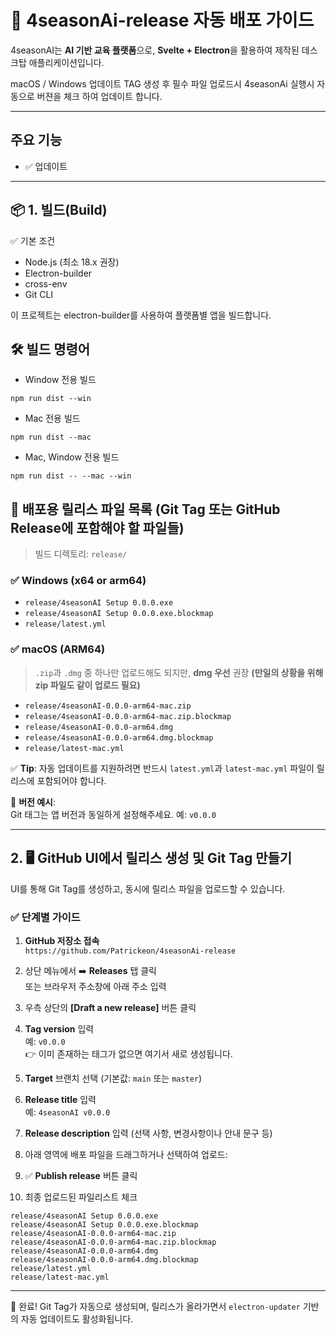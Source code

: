 # 🚀 4seasonAi-release 자동 배포 가이드

4seasonAI는 **AI 기반 교육 플랫폼**으로, **Svelte + Electron**을 활용하여 제작된 데스크탑 애플리케이션입니다.

macOS / Windows 업데이트 TAG 생성 후 필수 파일 업로드시 4seasonAi 실행시 자동으로 버젼을 체크 하여 업데이트 합니다.

---

## 주요 기능

- ✅ 업데이트

---

## 📦 1. 빌드(Build)
✅ 기본 조건
- Node.js (최소 18.x 권장)
- Electron-builder
- cross-env
- Git CLI

이 프로젝트는 electron-builder를 사용하여 플랫폼별 앱을 빌드합니다.

## 🛠️ 빌드 명령어
- Window 전용 빌드
```text
npm run dist --win
```

- Mac 전용 빌드
```text
npm run dist --mac
```

- Mac, Window 전용 빌드
```text
npm run dist -- --mac --win
```


## 📁 배포용 릴리스 파일 목록 (Git Tag 또는 GitHub Release에 포함해야 할 파일들)

> 빌드 디렉토리: `release/`

### ✅ Windows (x64 or arm64)
- `release/4seasonAI Setup 0.0.0.exe`  
- `release/4seasonAI Setup 0.0.0.exe.blockmap`
- `release/latest.yml`

### ✅ macOS (ARM64)

> `.zip`과 `.dmg` 중 하나만 업로드해도 되지만, **dmg 우선** 권장 **(만일의 상황을 위해 zip 파일도 같이 업로드 필요)**

- `release/4seasonAI-0.0.0-arm64-mac.zip`  
- `release/4seasonAI-0.0.0-arm64-mac.zip.blockmap`  
- `release/4seasonAI-0.0.0-arm64.dmg`  
- `release/4seasonAI-0.0.0-arm64.dmg.blockmap`  
- `release/latest-mac.yml`


✅ **Tip**: 자동 업데이트를 지원하려면 반드시 `latest.yml`과 `latest-mac.yml` 파일이 릴리스에 포함되어야 합니다.


📝 **버전 예시**:  
Git 태그는 앱 버전과 동일하게 설정해주세요. 예: `v0.0.0`

---

## 2. 🖥️ GitHub UI에서 릴리스 생성 및 Git Tag 만들기


UI를 통해 Git Tag를 생성하고, 동시에 릴리스 파일을 업로드할 수 있습니다.

### ✅ 단계별 가이드

1. **GitHub 저장소 접속**  
   `https://github.com/Patrickeon/4seasonAi-release`

2. 상단 메뉴에서 ➡️ **Releases** 탭 클릭  
   또는 브라우저 주소창에 아래 주소 입력

3. 우측 상단의 **[Draft a new release]** 버튼 클릭

4. **Tag version** 입력  
예: `v0.0.0`  
👉 이미 존재하는 태그가 없으면 여기서 새로 생성됩니다.

5. **Target** 브랜치 선택 (기본값: `main` 또는 `master`)

6. **Release title** 입력  
예: `4seasonAI v0.0.0`

7. **Release description** 입력 (선택 사항, 변경사항이나 안내 문구 등)

8. 아래 영역에 배포 파일을 드래그하거나 선택하여 업로드:

9. ✅ **Publish release** 버튼 클릭

10. 최종 업로드된 파일리스트 체크
```text
release/4seasonAI Setup 0.0.0.exe
release/4seasonAI Setup 0.0.0.exe.blockmap
release/4seasonAI-0.0.0-arm64-mac.zip
release/4seasonAI-0.0.0-arm64-mac.zip.blockmap
release/4seasonAI-0.0.0-arm64.dmg
release/4seasonAI-0.0.0-arm64.dmg.blockmap
release/latest.yml
release/latest-mac.yml
```

---

🎉 완료! Git Tag가 자동으로 생성되며, 릴리스가 올라가면서 `electron-updater` 기반의 자동 업데이트도 활성화됩니다.
